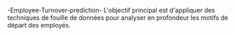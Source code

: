 -Employee-Turnover-prediction-
L'objectif principal est d'appliquer des techniques de fouille de données pour analyser en profondeur les motifs de départ des employés.
